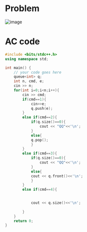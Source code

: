 # Problem
![image](https://user-images.githubusercontent.com/85293841/182860540-43aaadbe-c72a-4788-b9c6-693c0b193214.png)

# AC code
```cpp
#include <bits/stdc++.h>
using namespace std;

int main() {
	// your code goes here
	queue<int> q;
	int n, cmd, e;
	cin >> n;
	for(int i=0;i<n;i++){
		cin >> cmd;
		if(cmd==1){
			cin>>e;
			q.push(e);
		}
		else if(cmd==2){
			if(q.size()==0){
				cout << "QQ"<<'\n';
			}
			else{
			q.pop();
			}
		}
		else if(cmd==3){
			if(q.size()==0){
				cout << "QQ"<<'\n';
			}
			else{
			cout << q.front()<<'\n';
			}
		}
		else if(cmd==4){

			
			cout << q.size()<<'\n';
			
		}
	}
	return 0;
}
```
